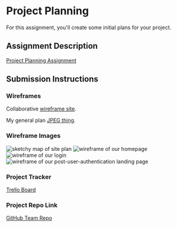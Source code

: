 # Project Planning
For this assignment, you'll create some initial plans for your project.

## Assignment Description
[Project Planning Assignment](https://education.launchcode.org/liftoff/modules/assignments/project-planning)

## Submission Instructions

### Wireframes

Collaborative [wireframe site](https://app.uizard.io/prototypes/PjWwK68v4asnvmYZ8pGg).

My general plan [JPEG thing](https://docs.google.com/document/d/1x_nOkczwqeeU3kRIj4sx_Cl8MLcKNTmTc0RkjAOs0Uk/edit).

### Wireframe Images

![sketchy map of site plan](https://drive.google.com/file/d/1a5wF2RpXNyRkww1za-LCPcC9wkdSfaD7/view?usp=sharing)
![wireframe of our homepage](https://drive.google.com/file/d/1HK81oau7dM99PwroRI95RVI-b9eIFd6s/view?usp=share_link)
![wireframe of our login](https://drive.google.com/file/d/14PhbJjmIC-M3jHjISMTQwvqUDyV2bw63/view?usp=share_link)
![wireframe of our post-user-authentication landing page](https://drive.google.com/file/d/1lQ3srz3XGCkZ7VmAAUsTantlTC0wOiBj/view?usp=share_link)


### Project Tracker

[Trello Board](https://trello.com/b/69tSr3fF/qleanquotes)

### Project Repo Link

[GitHub Team Repo](https://github.com/Apr-23-LC-LiftOff-STL/Liftoff-Team-Christine)

